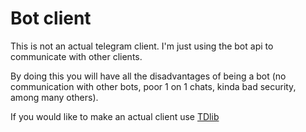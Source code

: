 # Bot client

This is not an actual telegram client.
I'm just using the bot api to communicate with other clients. 

By doing this you will have all the disadvantages of being a bot (no communication with other bots, poor 1 on 1 chats, kinda bad security, among many others).

If you would like to make an actual client use [TDlib](https://telegram.org/blog/tdlib)


